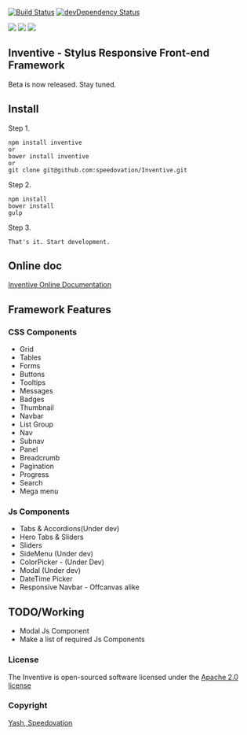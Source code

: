 [![Build Status](https://travis-ci.org/speedovation/Inventive.svg?branch=master)](https://travis-ci.org/speedovation/Inventive) [![devDependency Status](https://david-dm.org/speedovation/inventive/dev-status.svg)](https://david-dm.org/speedovation/inventive#info=devDependencies)

[![](https://img.shields.io/badge/HipChat-Online-brightgreen.svg?style=flat-square)](https://www.hipchat.com/ggaNhaRfU) [![]( http://img.shields.io/badge/License-Apache_2.0-blue.svg?style=flat-square)]( http://opensource.org/licenses/Apache-2.0)  [![](https://img.shields.io/badge/0.9.7-Release-orange.svg?style=flat-square)](http://inventiveui.com/docs) 


## Inventive - Stylus Responsive Front-end Framework 
Beta is now released. Stay tuned.



## Install

Step 1.

    npm install inventive
    or
    bower install inventive
    or
    git clone git@github.com:speedovation/Inventive.git 

Step 2.

    npm install
    bower install
    gulp 

Step 3.
    
    That's it. Start development.
    
## Online doc

[Inventive Online Documentation](http://inventiveui.com/docs)


## Framework Features

### CSS Components

* Grid
* Tables
* Forms
* Buttons
* Tooltips
* Messages
* Badges
* Thumbnail
* Navbar
* List Group
* Nav
* Subnav
* Panel
* Breadcrumb
* Pagination
* Progress
* Search
* Mega menu

### Js Components

* Tabs & Accordions(Under dev)
* Hero Tabs & Sliders
* Sliders
* SideMenu (Under dev)
* ColorPicker - (Under Dev)
* Modal (Under dev)
* DateTime Picker
* Responsive Navbar - Offcanvas alike

## TODO/Working
* Modal Js Component
* Make a list of required Js Components


### License
The Inventive is open-sourced software licensed under the [Apache 2.0 license](http://opensource.org/licenses/Apache-2.0)

### Copyright
[Yash, Speedovation](http://speedovation.com)

